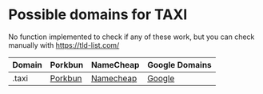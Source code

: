 # Possible domains for TAXI

No function implemented to check if any of these work, but you can check manually with https://tld-list.com/

| Domain | Porkbun | NameCheap | Google Domains |
|---|---|---|---|
| .taxi | [Porkbun](https://porkbun.com/checkout/search?prb=e814663da1&tlds=&idnLanguage=&search=search&q=.taxi) | [Namecheap](https://www.namecheap.com/domains/registration/results/?domain=.taxi) | [Google](https://domains.google.com/registrar/search?searchTerm=.taxi) |
